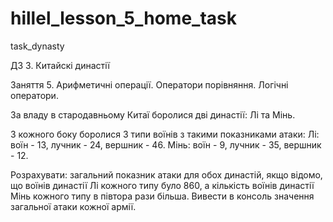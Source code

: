 # hillel_lesson_5_home_task
task_dynasty

ДЗ 3. Китайскі династії

Заняття 5. Арифметичні операції. Оператори порівняння. Логічні оператори.

За владу в стародавньому Китаї боролися дві династії: Лі та Мінь.

З кожного боку боролися 3 типи воїнів з такими показниками атаки:
Лі: воїн - 13, лучник - 24, вершник - 46.
Мінь: воїн - 9, лучник - 35, вершник - 12.

Розрахувати: загальний показник атаки для обох династій, якщо відомо, що воїнів династії Лі кожного типу було 860, а кількість воїнів династії Мінь кожного типу в півтора рази більша.
Вивести в консоль значення загальної атаки кожної армії.
